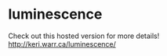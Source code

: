 # luminescence

Check out this hosted version for more details!  
http://keri.warr.ca/luminescence/
